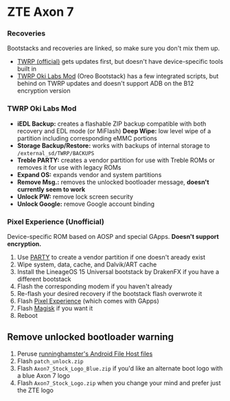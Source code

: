 # ZTE Axon 7

### Recoveries
Bootstacks and recoveries are linked, so make sure you don't mix them up.

- [TWRP (official)](https://twrp.me/zte/zteaxon7.html) gets updates first, but doesn't have device-specific tools built in
- [TWRP Oki Labs Mod](https://forum.xda-developers.com/axon-7/development/recovery-twrp-3-2-3-0l-labs-mod-zte-t3841978) (Oreo Bootstack) has a few integrated scripts, but behind on TWRP updates and doesn't support ADB on the B12 encryption version

### TWRP Oki Labs Mod
- **iEDL Backup:** creates a flashable ZIP backup compatible with both recovery and EDL mode (or MiFlash)
**Deep Wipe:** low level wipe of a partition including corresponding eMMC portions
- **Storage Backup/Restore:** works with backups of internal storage to `/external_sd/TWRP/BACKUPS`
- **Treble PARTY:** creates a vendor partition for use with Treble ROMs or removes it for use with legacy ROMs
- **Expand OS:** expands vendor and system partitions
- **Remove Msg.:** removes the unlocked bootloader message, **doesn't currently seem to work**
- **Unlock PW:** remove lock screen security
- **Unlock Google:** remove Google account binding

### Pixel Experience (Unofficial)
Device-specific ROM based on AOSP and special GApps. **Doesn't support encryption.**

1. Use [PARTY](https://forum.xda-developers.com/axon-7/development/tool-party-v0-1-vendor-partition-t3831517) to create a vendor partition if one doesn't aready exist
1. Wipe system, data, cache, and Dalvik/ART cache
1. Install the LineageOS 15 Universal bootstack by DrakenFX if you have a different bootstack
1. Flash the corresponding modem if you haven't already
1. Re-flash your desired recovery if the bootstack flash overwrote it
1. Flash [Pixel Experience](https://forum.xda-developers.com/axon-7/development/rom-pixel-experience-t3953999) (which comes with GApps)
1. Flash [Magisk](https://forum.xda-developers.com/apps/magisk/official-magisk-v7-universal-systemless-t3473445) if you want it
1. Reboot

## Remove unlocked bootloader warning
1. Peruse [runninghamster's Android File Host files](https://androidfilehost.com/?w=files&flid=299186)
1. Flash `patch_unlock.zip`
1. Flash `Axon7_Stock_Logo_Blue.zip` if you'd like an alternate boot logo with a blue Axon 7 logo
1. Flash `Axon7_Stock_Logo.zip` when you change your mind and prefer just the ZTE logo
